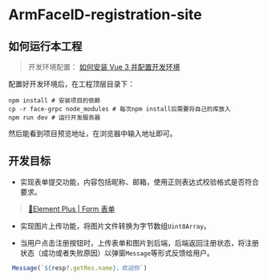 # ArmFaceID-registration-site

## 如何运行本工程

> 开发环境配置： [如何安装 Vue 3 并配置开发环境](https://developer.aliyun.com/article/1397543)

配置好开发环境后，在工程顶层目录下：

```
npm install # 安装项目的依赖
cp -r face-grpc node_modules # 每次npm install后需要将自己的库放入
npm run dev # 运行开发服务器
```

然后能看到项目预览地址，在浏览器中输入地址即可。

## 开发目标

- 实现表单提交功能，内容包括昵称、邮箱，使用正则表达式校验格式是否符合要求。

> [📖Element Plus | Form 表单](https://element-plus.org/zh-CN/component/form.html)

- 实现图片上传功能，将图片文件转换为字节数组`Uint8Array`。

- 当用户点击注册按钮时，上传表单和图片到后端，后端返回注册状态，将注册状态（成功或者失败原因）以弹窗`Message`等形式反馈给用户。

```js
 Message(`${resp?.getRes.name}，欢迎你`)
 ```
